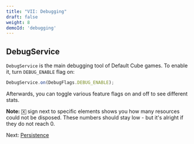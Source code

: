 ```yaml
---
title: "VII: Debugging"
draft: false
weight: 8
demoId: 'debugging'
---
```


## DebugService

`DebugService` is the main debugging tool of Default Cube games. To enable it, turn `DEBUG_ENABLE` flag on:

```js
DebugService.on(DebugFlags.DEBUG_ENABLE);
```

Afterwards, you can toggle various feature flags on and off to see different stats.

**Note:** `🅇` sign next to specific elements shows you how many resources could not be disposed. These numbers should stay low - but it's alright if they do not reach 0.

Next: [Persistence](/intro/persistence/)
